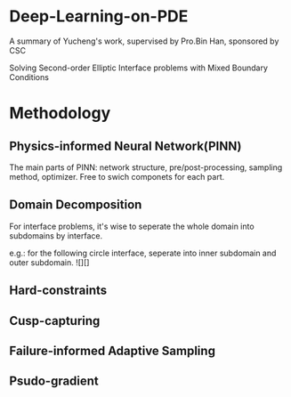 # Deep-Learning-on-PDE
A summary of Yucheng's work, supervised by Pro.Bin Han, sponsored by CSC 

Solving Second-order Elliptic Interface problems with Mixed Boundary Conditions

# Methodology
## Physics-informed Neural Network(PINN)
The main parts of PINN: network structure, pre/post-processing, sampling method, optimizer. Free to swich componets for each part.

## Domain Decomposition
For interface problems, it's wise to seperate the whole domain into subdomains by interface. 

e.g.: for the following circle interface, seperate into inner subdomain and outer subdomain.
![][]

## Hard-constraints

## Cusp-capturing

## Failure-informed Adaptive Sampling

## Psudo-gradient
